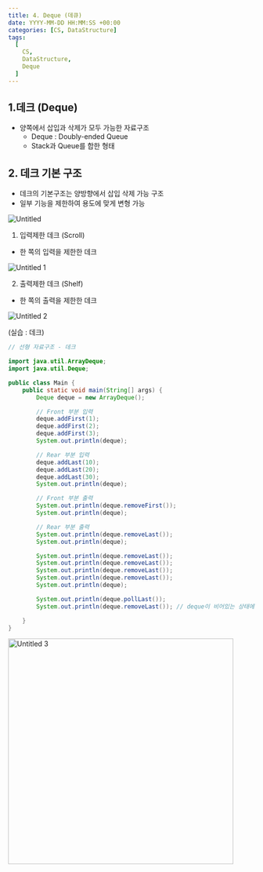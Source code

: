 ```yaml
---
title: 4. Deque (데큐)
date: YYYY-MM-DD HH:MM:SS +00:00
categories: [CS, DataStructure]
tags:
  [
    CS,
    DataStructure,
    Deque
  ]
---
```


## 1.데크 (Deque)

- 양쪽에서 삽입과 삭제가 모두 가능한 자료구조
    - Deque : Doubly-ended Queue
    - Stack과 Queue를 합한 형태

## 2. 데크 기본 구조

- 데크의 기본구조는 양방향에서 삽입 삭제 가능 구조
- 일부 기능을 제한하여 용도에 맞게 변형 가능

![Untitled](https://github.com/KimHyungkeun/KimHyungkeun.github.io/assets/12759500/895521a8-b407-4f2b-a8c6-672b13e8bc03)


1) 입력제한 데크 (Scroll)

- 한 쪽의 입력을 제한한 데크

![Untitled 1](https://github.com/KimHyungkeun/KimHyungkeun.github.io/assets/12759500/1db0d0ba-9050-48de-9f5f-1de7bab01c44)


2) 출력제한 데크 (Shelf)

- 한 쪽의 출력을 제한한 데크

![Untitled 2](https://github.com/KimHyungkeun/KimHyungkeun.github.io/assets/12759500/cfede4a3-7678-47e3-aecf-e75c2d0011f7)


(실습 : 데크)

```java
// 선형 자료구조 - 데크

import java.util.ArrayDeque;
import java.util.Deque;

public class Main {
    public static void main(String[] args) {
        Deque deque = new ArrayDeque();

        // Front 부분 입력
        deque.addFirst(1);
        deque.addFirst(2);
        deque.addFirst(3);
        System.out.println(deque);

        // Rear 부분 입력
        deque.addLast(10);
        deque.addLast(20);
        deque.addLast(30);
        System.out.println(deque);

        // Front 부분 출력
        System.out.println(deque.removeFirst());
        System.out.println(deque);

        // Rear 부분 출력
        System.out.println(deque.removeLast());
        System.out.println(deque);

        System.out.println(deque.removeLast());
        System.out.println(deque.removeLast());
        System.out.println(deque.removeLast());
        System.out.println(deque.removeLast());
        System.out.println(deque);

        System.out.println(deque.pollLast());
        System.out.println(deque.removeLast()); // deque이 비어있는 상태에서 removeLast를 하면 Exception 발생

    }
}
```

<img width="460" alt="Untitled 3" src="https://github.com/KimHyungkeun/KimHyungkeun.github.io/assets/12759500/af619461-5407-44c7-920e-c17870f8465e">



